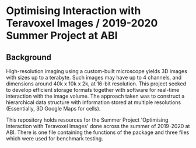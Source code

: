 # Optimising Interaction with Teravoxel Images / 2019-2020 Summer Project at ABI

## Background
High-resolution imaging using a custom-built microscope yields 3D images with sizes up to a terabyte.  Such images may have up to 4 channels, and dimensions around 40k x 10k x 2k, at 16-bit resolution.  This project seeked to develop efficient storage formats together with software for real-time interaction with the image volume. The approach taken was to construct a hierarchical data structure with information stored at multiple resolutions (Essentially, 3D Google Maps for cells).

This repository holds resources for the Summer Project 'Optimising Interaction with Teravoxel Images' done across the summer of 2019-2020 at ABI. There is one file containing the functions of the package and three files which were used for benchmark testing.
